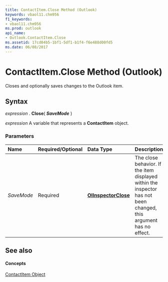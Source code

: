 ```yaml
---
title: ContactItem.Close Method (Outlook)
keywords: vbaol11.chm956
f1_keywords:
- vbaol11.chm956
ms.prod: outlook
api_name:
- Outlook.ContactItem.Close
ms.assetid: 17cd04b5-1bf1-5df1-b1f4-f6e488d00fd5
ms.date: 06/08/2017
---
```



# ContactItem.Close Method (Outlook)

Closes and optionally saves changes to the Outlook item.


## Syntax

 _expression_ . **Close**( **_SaveMode_** )

 _expression_ A variable that represents a **ContactItem** object.


### Parameters



|**Name**|**Required/Optional**|**Data Type**|**Description**|
|:-----|:-----|:-----|:-----|
| _SaveMode_|Required| **[OlInspectorClose](Outlook.OlInspectorClose.md)**|The close behavior. If the item displayed within the inspector has not been changed, this argument has no effect.|

## See also


#### Concepts


[ContactItem Object](Outlook.ContactItem.md)

